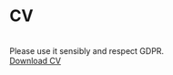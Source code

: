 <h1>CV</h1> <br>
Please use it sensibly and respect GDPR. <br>
<a href="/JFortuny_DataAnalyst.pdf" class="button" download>Download CV</a>

